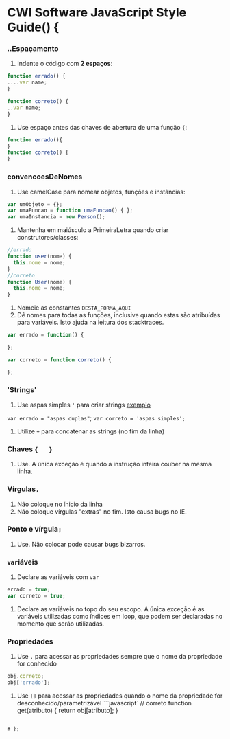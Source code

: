 
# CWI Software JavaScript Style Guide() {

### ..Espaçamento

1. Indente o código com **2 espaços**:
```javascript
function errado() {
....var name;
}

function correto() {
..var name;
}
```
1. Use espaço antes das chaves de abertura de uma função `{`:
```javascript
function errado(){
}
function correto() {
}
```

### convencoesDeNomes

1. Use camelCase para nomear objetos, funções e instâncias:
```javascript
var umObjeto = {};
var umaFuncao = function umaFuncao() { };
var umaInstancia = new Person();
```

1. Mantenha em maiúsculo a PrimeiraLetra quando criar construtores/classes:
```javascript
//errado
function user(nome) {
  this.nome = nome;
}
//correto
function User(nome) {
  this.nome = nome;
}
```

1. Nomeie as constantes `DESTA_FORMA_AQUI`
1. Dê nomes para todas as funções, inclusive quando estas são atribuídas para variáveis. Isto ajuda na leitura dos stacktraces. 
```javascript
var errado = function() {

};

var correto = function correto() {

};
```

### 'Strings'

1. Use aspas simples `'` para criar strings [exemplo](#chapter-1)
  
 `var errado = "aspas duplas"`; `var correto = 'aspas simples';`

1. Utilize `+` para concatenar as strings (no fim da linha)

### Chaves `{   }`

1. Use. A única exceção é quando a instrução inteira couber na mesma linha.

### Vírgulas`,`

1. Não coloque no ínicio da linha
1. Não coloque vírgulas "extras" no fim. Isto causa bugs no IE.

### Ponto e vírgula`;`

1. Use. Não colocar pode causar bugs bizarros.

### `var`iáveis

1. Declare as variáveis com `var` 
```javascript
errado = true;
var correto = true;
```
1. Declare as variáveis no topo do seu escopo. A única exceção é as variáveis utilizadas como índices em loop, que podem ser declaradas no momento que serão utilizadas.

### Propriedades

1. Use `.` para acessar as propriedades sempre que o nome da propriedade for conhecido
```javascript
obj.correto;
obj['errado'];
```
1. Use `[]` para acessar as propriedades quando o nome da propriedade for desconhecido/parametrizável
```javascript`
// correto
function get(atributo) {
  return obj[atributo];
}
```

# };
